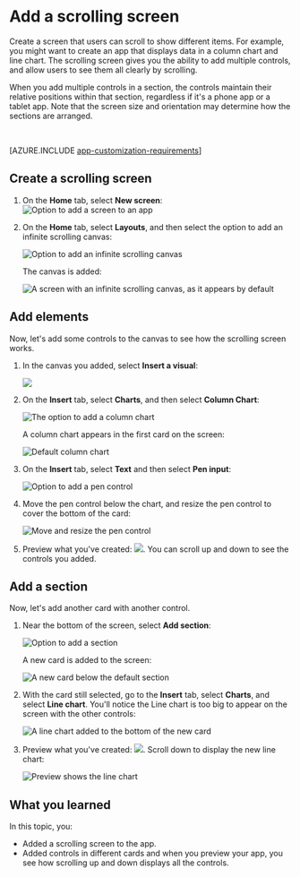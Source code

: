 <properties
	pageTitle="Add a scrolling screen | Microsoft PowerApps"
	description="Create a screen that users can scroll to show more types of content than the screen can show at a time."
	services=""
	suite="powerapps"
	documentationCenter="na"
	authors="lonu"
	manager="erikre"
	editor=""
	tags=""/>

<tags
	ms.service="powerapps"
	ms.devlang="na"
	ms.topic="article"
	ms.tgt_pltfrm="na"
	ms.workload="na"
	ms.date="10/25/2016"
	ms.author="LOnu"/>

# Add a scrolling screen #
Create a screen that users can scroll to show different items. For example, you might want to create an app that displays data in a column chart and line chart. The scrolling screen gives you the ability to add multiple controls, and allow users to see them all clearly by scrolling.

When you add multiple controls in a section, the controls maintain their relative positions within that section, regardless if it's a phone app or a tablet app. Note that the screen size and orientation may determine how the sections are arranged.  

&nbsp;

[AZURE.INCLUDE [app-customization-requirements](../includes/app-customization-requirements.md)]

## Create a scrolling screen ##
1. On the **Home** tab, select **New screen**:  
	![Option to add a screen to an app][1]

2. On the **Home** tab, select **Layouts**, and then select the option to add an infinite scrolling canvas:  

	![Option to add an infinite scrolling canvas][2]

	The canvas is added:  

	![A screen with an infinite scrolling canvas, as it appears by default][3]


## Add elements ##

Now, let's add some controls to the canvas to see how the scrolling screen works.

1. In the canvas you added, select **Insert a visual**:  

	![][4]

2. On the **Insert** tab, select **Charts**, and then select **Column Chart**:  

	![The option to add a column chart][5]

	A column chart appears in the first card on the screen:  

	![Default column chart][7]

3. On the **Insert** tab, select **Text** and then select **Pen input**:  

	![Option to add a pen control][8]

4. Move the pen control below the chart, and resize the pen control to cover the bottom of the card:  

	![Move and resize the pen control][9]

5. Preview what you've created: ![][6]. You can scroll up and down to see the controls you added.


## Add a section ##

Now, let's add another card with another control.

1. Near the bottom of the screen, select **Add section**:  

	![Option to add a section][10]

	A new card is added to the screen:  

	![A new card below the default section][11]

2. With the card still selected, go to the **Insert** tab, select **Charts**, and select **Line chart**. You'll notice the Line chart is too big to appear on the screen with the other controls:  

	![A line chart added to the bottom of the new card][12]

3. Preview what you've created: ![][6]. Scroll down to display the new line chart:  

	![Preview shows the line chart][13]

## What you learned

In this topic, you:

- Added a scrolling screen to the app.
- Added controls in different cards and when you preview your app, you see how scrolling up and down displays all the controls.


[1]: ./media/add-scrolling-screen/add-screen.png
[2]: ./media/add-scrolling-screen/add-canvas.png
[3]: ./media/add-scrolling-screen/default-canvas.png
[4]: ./media/add-scrolling-screen/insert-visual.png
[5]: ./media/add-scrolling-screen/add-chart.png
[6]: ./media/add-scrolling-screen/preview.png
[7]: ./media/add-scrolling-screen/default-chart.png
[8]: ./media/add-scrolling-screen/add-pen.png
[9]: ./media/add-scrolling-screen/move-resize-pen.png
[10]: ./media/add-scrolling-screen/add-section.png
[11]: ./media/add-scrolling-screen/new-card.png
[12]: ./media/add-scrolling-screen/add-line-chart.png
[13]: ./media/add-scrolling-screen/line-chart-preview.png
